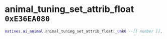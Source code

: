 # animal_tuning_set_attrib_float `0xE36EA080`

```lua
natives.ai_animal.animal_tuning_set_attrib_float(_unk0 --[[ number ]], _unk1 --[[ number ]], _unk2 --[[ number ]])
```